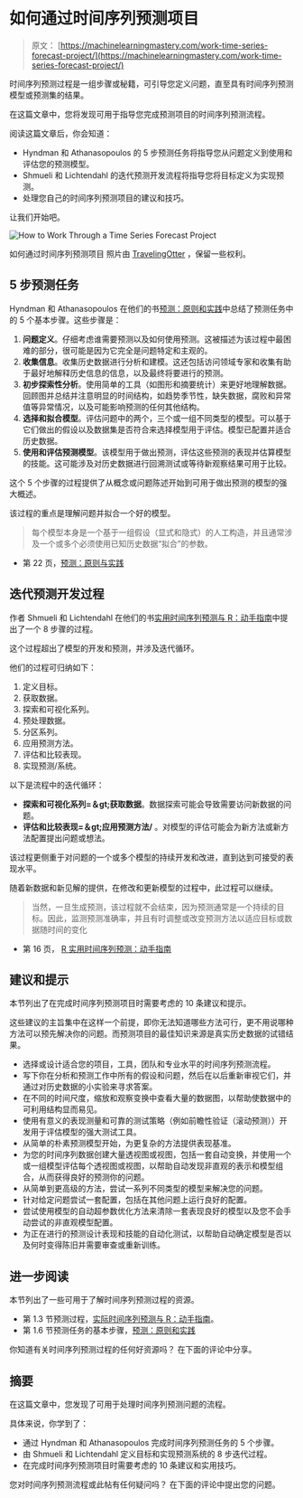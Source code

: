 # 如何通过时间序列预测项目

> 原文： [https://machinelearningmastery.com/work-time-series-forecast-project/](https://machinelearningmastery.com/work-time-series-forecast-project/)

时间序列预测过程是一组步骤或秘籍，可引导您定义问题，直至具有时间序列预测模型或预测集的结果。

在这篇文章中，您将发现可用于指导您完成预测项目的时间序列预测流程。

阅读这篇文章后，你会知道：

*   Hyndman 和 Athanasopoulos 的 5 步预测任务将指导您从问题定义到使用和评估您的预测模型。
*   Shmueli 和 Lichtendahl 的迭代预测开发流程将指导您将目标定义为实现预测。
*   处理您自己的时间序列预测项目的建议和技巧。

让我们开始吧。

![How to Work Through a Time Series Forecast Project](img/b9cc2dc624f0a6e7e4da7dc2f492d22d.jpg)

如何通过时间序列预测项目
照片由 [TravelingOtter](https://www.flickr.com/photos/travelingotter/1484904858/) ，保留一些权利。

## 5 步预测任务

Hyndman 和 Athanasopoulos 在他们的书[预测：原则和实践](http://www.amazon.com/dp/0987507109?tag=inspiredalgor-20)中总结了预测任务中的 5 个基本步骤。这些步骤是：

1.  **问题定义**。仔细考虑谁需要预测以及如何使用预测。这被描述为该过程中最困难的部分，很可能是因为它完全是问题特定和主观的。
2.  **收集信息**。收集历史数据进行分析和建模。这还包括访问领域专家和收集有助于最好地解释历史信息的信息，以及最终将要进行的预测。
3.  **初步探索性分析**。使用简单的工具（如图形和摘要统计）来更好地理解数据。回顾图并总结并注意明显的时间结构，如趋势季节性，缺失数据，腐败和异常值等异常情况，以及可能影响预测的任何其他结构。
4.  **选择和拟合模型**。评估问题中的两个，三个或一组不同类型的模型。可以基于它们做出的假设以及数据集是否符合来选择模型用于评估。模型已配置并适合历史数据。
5.  **使用和评估预测模型**。该模型用于做出预测，评估这些预测的表现并估算模型的技能。这可能涉及对历史数据进行回溯测试或等待新观察结果可用于比较。

这个 5 个步骤的过程提供了从概念或问题陈述开始到可用于做出预测的模型的强大概述。

该过程的重点是理解问题并拟合一个好的模型。

> 每个模型本身是一个基于一组假设（显式和隐式）的人工构造，并且通常涉及一个或多个必须使用已知历史数据“拟合”的参数。

- 第 22 页，[预测：原则与实践](http://www.amazon.com/dp/0987507109?tag=inspiredalgor-20)

## 迭代预测开发过程

作者 Shmueli 和 Lichtendahl 在他们的书[实用时间序列预测与 R：动手指南](http://www.amazon.com/dp/0997847913?tag=inspiredalgor-20)中提出了一个 8 步骤的过程。

这个过程超出了模型的开发和预测，并涉及迭代循环。

他们的过程可归纳如下：

1.  定义目标。
2.  获取数据。
3.  探索和可视化系列。
4.  预处理数据。
5.  分区系列。
6.  应用预测方法。
7.  评估和比较表现。
8.  实现预测/系统。

以下是流程中的迭代循环：

*   **探索和可视化系列=＆gt;获取数据**。数据探索可能会导致需要访问新数据的问题。
*   **评估和比较表现=＆gt;应用预测方法/** 。对模型的评估可能会为新方法或新方法配置提出问题或想法。

该过程更侧重于对问题的一个或多个模型的持续开发和改进，直到达到可接受的表现水平。

随着新数据和新见解的提供，在修改和更新模型的过程中，此过程可以继续。

> 当然，一旦生成预测，该过程就不会结束，因为预测通常是一个持续的目标。因此，监测预测准确率，并且有时调整或改变预测方法以适应目标或数据随时间的变化

- 第 16 页， [R 实用时间序列预测：动手指南](http://www.amazon.com/dp/0997847913?tag=inspiredalgor-20)

## 建议和提示

本节列出了在完成时间序列预测项目时需要考虑的 10 条建议和提示。

这些建议的主旨集中在这样一个前提，即你无法知道哪些方法可行，更不用说哪种方法可以预先解决你的问题。而预测项目的最佳知识来源是真实历史数据的试错结果。

*   选择或设计适合您的项目，工具，团队和专业水平的时间序列预测流程。
*   写下你在分析和预测工作中所有的假设和问题，然后在以后重新审视它们，并通过对历史数据的小实验来寻求答案。
*   在不同的时间尺度，缩放和观察变换中查看大量的数据图，以帮助使数据中的可利用结构显而易见。
*   使用有意义的表现测量和可靠的测试策略（例如前瞻性验证（滚动预测））开发用于评估模型的强大测试工具。
*   从简单的朴素预测模型开始，为更复杂的方法提供表现基准。
*   为您的时间序列数据创建大量透视图或视图，包括一套自动变换，并使用一个或一组模型评估每个透视图或视图，以帮助自动发现非直观的表示和模型组合，从而获得良好的预测你的问题。
*   从简单到更高级的方法，尝试一系列不同类型的模型来解决您的问题。
*   针对给定问题尝试一套配置，包括在其他问题上运行良好的配置。
*   尝试使用模型的自动超参数优化方法来清除一套表现良好的模型以及您不会手动尝试的非直观模型配置。
*   为正在进行的预测设计表现和技能的自动化测试，以帮助自动确定模型是否以及何时变得陈旧并需要审查或重新训练。

## 进一步阅读

本节列出了一些可用于了解时间序列预测过程的资源。

*   第 1.3 节预测过程，[实际时间序列预测与 R：动手指南](http://www.amazon.com/dp/0997847913?tag=inspiredalgor-20)。
*   第 1.6 节预测任务的基本步骤，[预测：原则和实践](http://www.amazon.com/dp/0987507109?tag=inspiredalgor-20)

你知道有关时间序列预测过程的任何好资源吗？
在下面的评论中分享。

## 摘要

在这篇文章中，您发现了可用于处理时间序列预测问题的流程。

具体来说，你学到了：

*   通过 Hyndman 和 Athanasopoulos 完成时间序列预测任务的 5 个步骤。
*   由 Shmueli 和 Lichtendahl 定义目标和实现预测系统的 8 步迭代过程。
*   在完成时间序列预测项目时需要考虑的 10 条建议和实用技巧。

您对时间序列预测流程或此帖有任何疑问吗？
在下面的评论中提出您的问题。